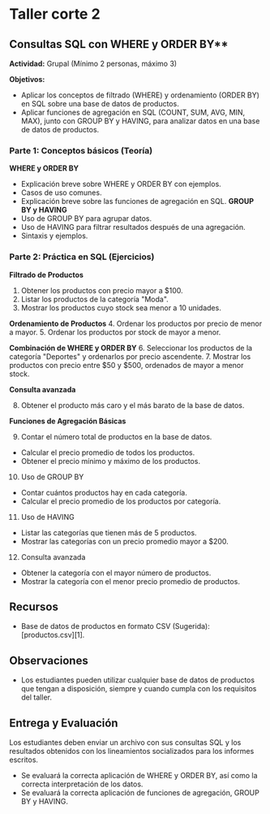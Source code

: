 # Taller corte 2

## Consultas SQL con WHERE y ORDER BY**

**Actividad:** Grupal (Mínimo 2 personas, máximo 3)  
 
**Objetivos:** 
- Aplicar los conceptos de filtrado (WHERE) y ordenamiento (ORDER BY) en SQL sobre una base de datos de productos. 
- Aplicar funciones de agregación en SQL (COUNT, SUM, AVG, MIN, MAX), junto con GROUP BY y HAVING, para analizar datos en una base de datos de productos.

### Parte 1: Conceptos básicos (Teoría) 

**WHERE y ORDER BY**
- Explicación breve sobre WHERE y ORDER BY con ejemplos. 
- Casos de uso comunes. 
- Explicación breve sobre las funciones de agregación en SQL.
**GROUP BY y HAVING**
- Uso de GROUP BY para agrupar datos.
- Uso de HAVING para filtrar resultados después de una agregación.
- Sintaxis y ejemplos.


### Parte 2: Práctica en SQL (Ejercicios) 

**Filtrado de Productos**

1. Obtener los productos con precio mayor a $100. 
2. Listar los productos de la categoría "Moda". 
3. Mostrar los productos cuyo stock sea menor a 10 unidades. 

**Ordenamiento de Productos**
4. Ordenar los productos por precio de menor a mayor. 
5. Ordenar los productos por stock de mayor a menor. 

**Combinación de WHERE y ORDER BY**
6. Seleccionar los productos de la categoría "Deportes" y ordenarlos por precio ascendente. 
7. Mostrar los productos con precio entre $50 y $500, ordenados de mayor a menor stock. 

**Consulta avanzada**

8. Obtener el producto más caro y el más barato de la base de datos. 

**Funciones de Agregación Básicas**

9. Contar el número total de productos en la base de datos.
- Calcular el precio promedio de todos los productos.
- Obtener el precio mínimo y máximo de los productos.

10. Uso de GROUP BY
- Contar cuántos productos hay en cada categoría.
- Calcular el precio promedio de los productos por categoría.

11. Uso de HAVING
- Listar las categorías que tienen más de 5 productos.
- Mostrar las categorías con un precio promedio mayor a $200.

12. Consulta avanzada
- Obtener la categoría con el mayor número de productos.
- Mostrar la categoría con el menor precio promedio de productos.

## Recursos

- Base de datos de productos en formato CSV (Sugerida): [productos.csv][1].

## Observaciones
- Los estudiantes pueden utilizar cualquier base de datos de productos que tengan a disposición, siempre y cuando cumpla con los requisitos del taller.

## Entrega y Evaluación 

Los estudiantes deben enviar un archivo con sus consultas SQL y los resultados obtenidos con los lineamientos socializados para los informes escritos. 

- Se evaluará la correcta aplicación de WHERE y ORDER BY, así como la correcta interpretación de los datos. 
- Se evaluará la correcta aplicación de funciones de agregación, GROUP BY y HAVING.
